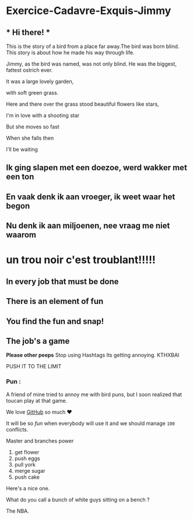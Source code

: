 # Exercice-Cadavre-Exquis-Jimmy

## * Hi there! *

This is the story of a bird from a place far away.The bird was born blind. This story is about how he made his way through life.

Jimmy, as the bird was named, was not only blind. He was the biggest, fattest ostrich ever.

It was a large lovely garden,

with soft green grass.

 Here and there over the grass stood beautiful flowers like stars,

 I'm in love with a shooting star

But she moves so fast

When she falls then

I'll be waiting

## Ik ging slapen met een doezoe, werd wakker met een ton
## En vaak denk ik aan vroeger, ik weet waar het begon
## Nu denk ik aan miljoenen, nee vraag me niet waarom


# un trou noir c'est troublant!!!!!

## In every job that must be done
## There is an element of fun
## You find the fun and snap!
## **The job's a game**

**Please other peeps** Stop using Hashtags
Its getting annoying. KTHXBAI


PUSH IT TO THE LIMIT


### Pun :

A friend of mine tried to annoy me with bird puns, but I soon realized that toucan play at that game.


We love [GitHub](https://github.com) so much :heart:

It will be so *fun* when everybody will use it and we should manage `100` conflicts.

Master and branches power

1. get flower 
1. push eggs
1. pull york
1. merge sugar
1. push cake  
 
 Here's a nice one. 
 
 What do you call a bunch of white guys sitting on a bench ? 
 
 The NBA.
